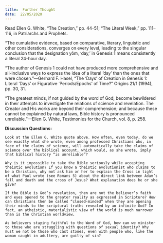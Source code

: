 ```yaml
---
title:  Further Thought
date:  22/05/2020
---
```


Read Ellen G. White, “The Creation,” pp. 44–51; “The Literal Week,” pp. 111–116, in Patriarchs and Prophets.

“The cumulative evidence, based on comparative, literary, linguistic and other considerations, converges on every level, leading to the singular conclusion that the designation yôm, ‘day,’ in Genesis 1 means consistently a literal 24-hour day.

“The author of Genesis 1 could not have produced more comprehensive and all-inclusive ways to express the idea of a literal ‘day’ than the ones that were chosen.”—Gerhard F. Hasel, “The ‘Days’ of Creation in Genesis 1: Literal ‘Days’ or Figurative ‘Periods/Epochs’ of Time?” Origins 21/1 (1994), pp. 30, 31.

“The greatest minds, if not guided by the word of God, become bewildered in their attempts to investigate the relations of science and revelation. The Creator and His works are beyond their comprehension; and because these cannot be explained by natural laws, Bible history is pronounced unreliable.”—Ellen G. White, Testimonies for the Church, vol. 8, p. 258.

**Discussion Questions:**

`Look at the Ellen G. White quote above. How often, even today, do we see exactly what she wrote, even among professed Christians who, in face of the claims of science, will automatically take the claims of science over the biblical account, which would, as she wrote, imply that biblical history “is unreliable”?`

`Why is it impossible to take the Bible seriously while accepting theistic evolution? If you know a theistic evolutionist who claims to be a Christian, why not ask him or her to explain the Cross in light of what Paul wrote (see Romans 5) about the direct link between Adam’s fall and death and the cross of Jesus? What explanation does he or she give?`

`If the Bible is God’s revelation, then are not the believer’s faith and eyes opened to the greater reality as expressed in Scripture? How can Christians then be called “closed-minded” when they are opening their minds to the scriptural truths revealed by an infinite God? In fact, an atheistic, materialistic view of the world is much narrower than is the Christian worldview.`

`As believers staying faithful to the Word of God, how can we minister to those who are struggling with questions of sexual identity? Why must we not be those who cast stones, even with people who, like the woman caught in adultery, are guilty of sin?`